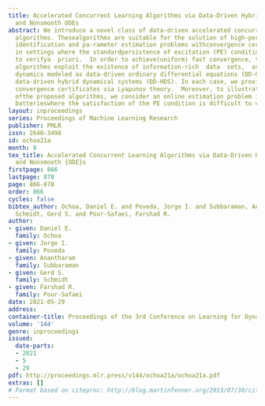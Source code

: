 ```yaml
---
title: Accelerated Concurrent Learning Algorithms via Data-Driven Hybrid Dynamics
  and Nonsmooth ODEs
abstract: We introduce a novel class of data-driven accelerated concurrent learning
  algorithms. Thesealgorithms are suitable for the solution of high-performance system
  identification and pa-rameter estimation problems withconvergence certificates,
  in settings where the standardpersistence of excitation (PE) condition is difficult
  to verifya  priori.  In order to achieve(uniform) fast convergence, the proposed
  algorithms exploit the existence of information-rich  data  sets,  as  well  as  certain  non-smooth  regularizations  that  generate  a  family  ofnon-Lipschitz
  dynamics modeled as data-driven ordinary differential equations (DD-ODEs)and/or
  data-driven hybrid dynamical systems (DD-HDS). In each case, we provide stabilityand
  convergence certificates via Lyapunov theory.  Moreover, to illustrate the advantages
  ofthe proposed algorithms, we consider an online estimation problem in Lithium-Ion
  batterieswhere the satisfaction of the PE condition is difficult to verify.
layout: inproceedings
series: Proceedings of Machine Learning Research
publisher: PMLR
issn: 2640-3498
id: ochoa21a
month: 0
tex_title: Accelerated Concurrent Learning Algorithms via Data-Driven Hybrid Dynamics
  and Nonsmooth {ODE}s
firstpage: 866
lastpage: 878
page: 866-878
order: 866
cycles: false
bibtex_author: Ochoa, Daniel E. and Poveda, Jorge I. and Subbaraman, Anantharam and
  Schmidt, Gerd S. and Pour-Safaei, Farshad R.
author:
- given: Daniel E.
  family: Ochoa
- given: Jorge I.
  family: Poveda
- given: Anantharam
  family: Subbaraman
- given: Gerd S.
  family: Schmidt
- given: Farshad R.
  family: Pour-Safaei
date: 2021-05-29
address:
container-title: Proceedings of the 3rd Conference on Learning for Dynamics and Control
volume: '144'
genre: inproceedings
issued:
  date-parts:
  - 2021
  - 5
  - 29
pdf: http://proceedings.mlr.press/v144/ochoa21a/ochoa21a.pdf
extras: []
# Format based on citeproc: http://blog.martinfenner.org/2013/07/30/citeproc-yaml-for-bibliographies/
---
```


